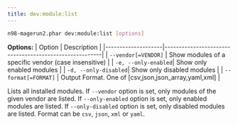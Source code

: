 ```yaml
---
title: dev:module:list
---
```


```sh
n98-magerun2.phar dev:module:list [options]
```
**Options:**
| Option             | Description                                            |
|--------------------|--------------------------------------------------------|
| `--vendor[=VENDOR]` | Show modules of a specific vendor (case insensitive)   |
| `-e, --only-enabled`| Show only enabled modules                              |
| `-d, --only-disabled`| Show only disabled modules                             |
| `--format[=FORMAT]` | Output Format. One of [csv,json,json_array,yaml,xml]   |


Lists all installed modules. If `--vendor` option is set, only modules of the given vendor are listed.
If `--only-enabled` option is set, only enabled modules are listed.
If `--only-disabled` option is set, only disabled modules are listed.
Format can be `csv`, `json`, `xml` or `yaml`.
